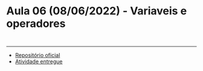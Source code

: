 # Aula 06 (08/06/2022) - Variaveis e operadores

##

```c#

```

---

- [Repositório oficial](https://github.com/wssantanna/mercado-eletr-nico-0522cdmencn01bred/blob/main/06/README.md)
- [Atividade entregue](https://github.com/cgcagnoni/aula06-c_sharp_atividades)
